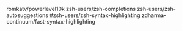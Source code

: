 romkatv/powerlevel10k
zsh-users/zsh-completions
zsh-users/zsh-autosuggestions
#zsh-users/zsh-syntax-highlighting
zdharma-continuum/fast-syntax-highlighting
